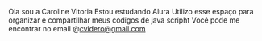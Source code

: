 Ola sou a Caroline Vitoria 
Estou estudando Alura
Utilizo esse espaço para organizar e compartilhar meus codigos de java scripht 
Você pode me encontrar no email @cvidero@gmail.com

